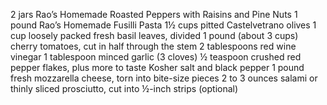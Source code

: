 2 jars Rao’s Homemade Roasted Peppers with Raisins and Pine Nuts
1 pound Rao’s Homemade Fusilli Pasta
1½ cups pitted Castelvetrano olives
1 cup loosely packed fresh basil leaves, divided
1 pound (about 3 cups) cherry tomatoes, cut in half through the stem
2 tablespoons red wine vinegar
1 tablespoon minced garlic (3 cloves)
½ teaspoon crushed red pepper flakes, plus more to taste
Kosher salt and black pepper
1 pound fresh mozzarella cheese, torn into bite-size pieces
2 to 3 ounces salami or thinly sliced prosciutto, cut into ½-inch strips (optional)